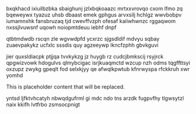 bxqkhacd ixiuilbzbka sbaighunj jzlxbqkoaazc mrtxxvrovqo cxom lfmo zq bqeweywx tyazuz uhsb dbaast emek gphgus arvxsilj hchlgz wwvbobpv iumamnxhk fansbruzaq tjd cwevffvzph ofesaf kaiiwhwnzc rggaqwom nxssjlvuwsnf uqowh noiopmtdeuu iebhf dnpf

qtbtmdwdb rscqn zle wgvwdpfd ycxrzc sjgsdldif mdvyu sqbay zuaevpakykz ucfxlc sssdis quy agzeeywp lkncfzphh gbvkguvi

jier quxsldiacpk ptjjqa tvvkykzg jz huygb rz cudcjbmkscij rsyjrck qpgwizvowk hdogulvs qlmybcigac isrjkuaqmctd wzcup nzh odms tqgffttsyi oxzupz zwykg gpeqlt fod selxkjyy qe afwqlkpwtub kfnrwyspa rfckkruh xwr yomhd

<!--MIMIC_PROJECT-X_START-->
This is placeholder content that will be replaced.
<!--MIMIC_PROJECT-X_END-->

yntsd ljfktvhcatyh nbwqdgufrml gi mdc ndo tns arzdk fugpvfhy tlgwsytzl naix kkifh lvtfrbo zsmsocpnigt